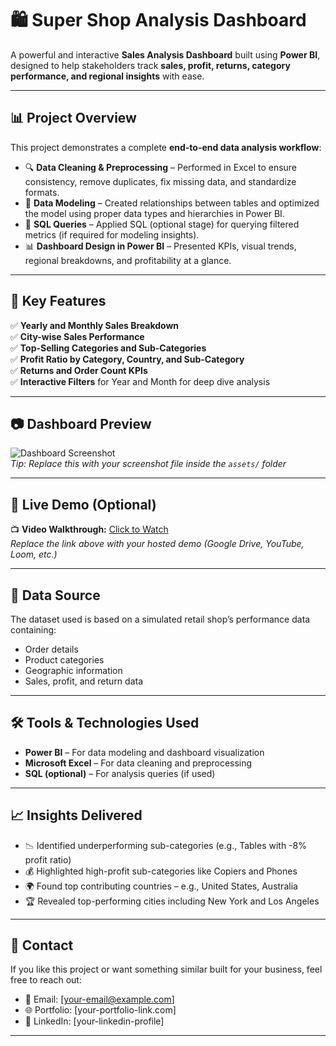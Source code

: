 # 🛍️ Super Shop Analysis Dashboard

A powerful and interactive **Sales Analysis Dashboard** built using **Power BI**, designed to help stakeholders track **sales, profit, returns, category performance, and regional insights** with ease.

---

## 📊 Project Overview

This project demonstrates a complete **end-to-end data analysis workflow**:

- 🔍 **Data Cleaning & Preprocessing** – Performed in Excel to ensure consistency, remove duplicates, fix missing data, and standardize formats.
- 🧮 **Data Modeling** – Created relationships between tables and optimized the model using proper data types and hierarchies in Power BI.
- 🧾 **SQL Queries** – Applied SQL (optional stage) for querying filtered metrics (if required for modeling insights).
- 📊 **Dashboard Design in Power BI** – Presented KPIs, visual trends, regional breakdowns, and profitability at a glance.

---

## 🚀 Key Features

✅ **Yearly and Monthly Sales Breakdown**  
✅ **City-wise Sales Performance**  
✅ **Top-Selling Categories and Sub-Categories**  
✅ **Profit Ratio by Category, Country, and Sub-Category**  
✅ **Returns and Order Count KPIs**  
✅ **Interactive Filters** for Year and Month for deep dive analysis

---

## 📷 Dashboard Preview

![Dashboard Screenshot](./assets/super-shop-dashboard.png)  
*Tip: Replace this with your screenshot file inside the `assets/` folder*

---

## 🎥 Live Demo (Optional)

📺 **Video Walkthrough:** [Click to Watch](https://your-video-link.com)  
*Replace the link above with your hosted demo (Google Drive, YouTube, Loom, etc.)*

---

## 📂 Data Source

The dataset used is based on a simulated retail shop’s performance data containing:

- Order details
- Product categories
- Geographic information
- Sales, profit, and return data

---

## 🛠 Tools & Technologies Used

- **Power BI** – For data modeling and dashboard visualization  
- **Microsoft Excel** – For data cleaning and preprocessing  
- **SQL (optional)** – For analysis queries (if used)  

---

## 📈 Insights Delivered

- 📉 Identified underperforming sub-categories (e.g., Tables with -8% profit ratio)
- 💰 Highlighted high-profit sub-categories like Copiers and Phones
- 🌍 Found top contributing countries – e.g., United States, Australia
- 🏆 Revealed top-performing cities including New York and Los Angeles

---

## 📩 Contact

If you like this project or want something similar built for your business, feel free to reach out:

- 📧 Email: [your-email@example.com]
- 🌐 Portfolio: [your-portfolio-link.com]
- 🔗 LinkedIn: [your-linkedin-profile]

---

